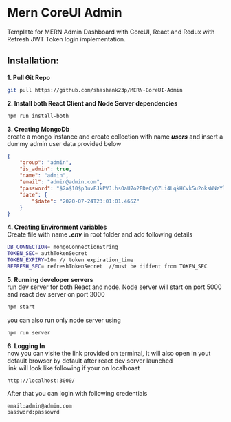 # Mern CoreUI Admin
Template for MERN Admin Dashboard with CoreUI, React and Redux with Refresh JWT Token login implementation.

## Installation:
**1. Pull Git Repo**
```bash
git pull https://github.com/shashank23p/MERN-CoreUI-Admin
```
**2. Install both React Client and Node Server dependencies**
```bash
npm run install-both
```
**3. Creating MongoDb**<br>
create a mongo instance and create collection with name ***users*** and insert a dummy admin user data provided below
```json
{
    "group": "admin",
    "is_admin": true,
    "name": "admin",
    "email": "admin@admin.com",
    "password": "$2a$10$p3uvFJkPVJ.hsOaU7o2FDeCyQZLi4LqkHCvk5u2oksWNzYlzOmyhy",
    "date": {
        "$date": "2020-07-24T23:01:01.465Z"
    }
}
```
**4. Creating Environment variables**<br>
Create file with name ***.env*** in root folder and add following details
```bash
DB_CONNECTION= mongoConnectionString
TOKEN_SEC= authTokenSecret
TOKEN_EXPIRY=10m // token expiration_time
REFRESH_SEC= refreshTokenSecret  //must be diffent from TOKEN_SEC
```
**5. Running developer servers**<br>
run dev server for both React and node. Node server will start on port 5000 and react dev server on port 3000
```bash
npm start
```
you can also run only node server using 
```bash
npm run server
```
**6. Logging In**<br>
now you can visite the link provided on terminal, It will also open in yout default browser by default after react dev server launched<br>
link will look like following if your on localhoast 
```bash 
http://localhost:3000/
```
After that you can login with following credentials
```form-data
email:admin@admin.com
password:passowrd
```
